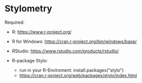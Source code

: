 # Stylometry
Required:

* R: <https://www.r-project.org/>

* R for Windows: <https://cran.r-project.org/bin/windows/base/>

* RStudio: <https://www.rstudio.com/products/rstudio/>

* R-package Stylo:
  * run in your R-Enviroment: install.packages("stylo")
  * <https://cran.r-project.org/web/packages/stylo/index.html>
